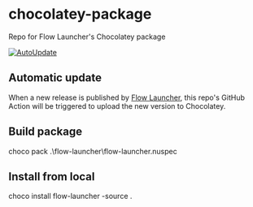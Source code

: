 # chocolatey-package
Repo for Flow Launcher's Chocolatey package

[![AutoUpdate](https://github.com/Flow-Launcher/chocolatey-package/actions/workflows/update_publish.yml/badge.svg?branch=main)](https://github.com/Flow-Launcher/chocolatey-package/actions/workflows/update_publish.yml)

## Automatic update
When a new release is published by [Flow Launcher](https://github.com/Flow-Launcher/Flow.Launcher), this repo's GitHub Action will be triggered to upload the new version to Chocolatey.

## Build package 
choco pack .\flow-launcher\flow-launcher.nuspec

## Install from local
choco install flow-launcher -source .

